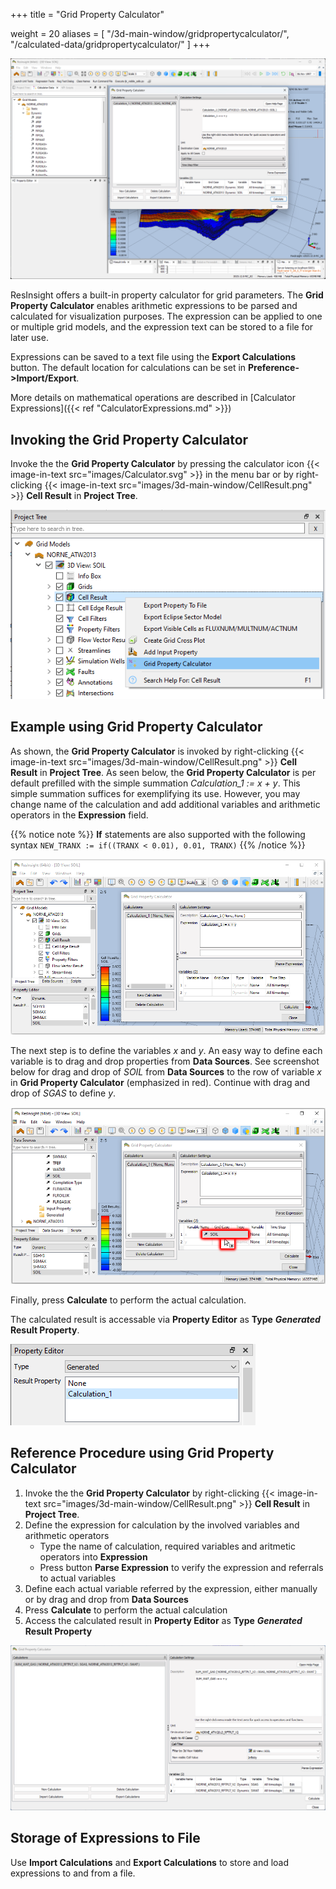 +++
title = "Grid Property Calculator"

weight = 20
aliases = [
    "/3d-main-window/gridpropertycalculator/",
    "/calculated-data/gridpropertycalculator/"
]
+++

![](/images/3d-main-window/GridPropertyCalculatorMain.png)

ResInsight offers a built-in property calculator for grid parameters. 
The **Grid Property Calculator** enables arithmetic expressions to be parsed and calculated for visualization purposes. The expression can be applied to one or multiple grid models, and the expression text can be stored to a file for later use.

Expressions can be saved to a text file using the **Export Calculations** button. The default location for calculations can be set in **Preference->Import/Export**.

More details on mathematical operations are described in [Calculator Expressions]({{< ref "CalculatorExpressions.md" >}})

## Invoking the Grid Property Calculator

Invoke the the **Grid Property Calculator** by pressing the calculator icon {{< image-in-text src="images/Calculator.svg" >}} in the menu bar or by right-clicking 
{{< image-in-text src="images/3d-main-window/CellResult.png" >}} **Cell Result** in **Project Tree**. 

![](/images/3d-main-window/GridPropertyCalculatorInvoke.png)


## Example using Grid Property Calculator
As shown, the **Grid Property Calculator** is invoked by right-clicking 
{{< image-in-text src="images/3d-main-window/CellResult.png" >}} **Cell Result** in **Project Tree**.
As seen below, the **Grid Property Calculator** is per default prefilled with the simple summation 
*Calculation_1 := x + y*. 
This simple summation suffices for exemplifying its use.
However, you may change name of the calculation and add additional variables and arithmetic operators in the **Expression** field.

{{% notice note %}}
**If** statements are also supported with the following syntax `NEW_TRANX := if((TRANX < 0.01), 0.01, TRANX)`
{{% /notice %}}


![](/images/3d-main-window/GridPropertyCalculatorDefault.png)

The next step is to define the variables *x* and *y*. 
An easy way to define each variable is to drag and drop properties from **Data Sources**. See screenshot below for drag and drop of *SOIL* from **Data Sources** to the row of variable *x* in **Grid Property Calculator** (emphasized in red). 
Continue with drag and drop of *SGAS* to define *y*.

![](/images/3d-main-window/GridPropertyCalculatorDragDrop.png)

Finally, press **Calculate** to perform the actual calculation. 

The calculated result is accessable via **Property Editor** as **Type** ***Generated*** **Result Property**.

![](/images/3d-main-window/GridPropertyCalculatorGeneratedProperty.png)


## Reference Procedure using Grid Property Calculator

1. Invoke the the **Grid Property Calculator** by right-clicking 
{{< image-in-text src="images/3d-main-window/CellResult.png" >}} **Cell Result** in **Project Tree**.
1. Define the expression for calculation by the involved variables and arithmetic operators
   - Type the name of calculation, required variables and aritmetic operators into **Expression**
   - Press button **Parse Expression** to verify the expression and referrals to actual variables
1. Define each actual variable referred by the expression, either manually or by drag and drop from **Data Sources**
1. Press **Calculate** to perform the actual calculation
1. Access the calculated result in **Property Editor** as **Type** ***Generated*** **Result Property**

![](/images/3d-main-window/GridPropertyCalculatorSolo.png)

## Storage of Expressions to File
Use **Import Calculations** and **Export Calculations** to store and load expressions to and from a file.
